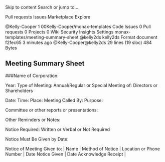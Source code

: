 Skip to content
Search or jump to…

Pull requests
Issues
Marketplace
Explore
 
@Kelly-Cooper 
1
00Kelly-Cooper/monax-templates
 Code Issues 0 Pull requests 0 Projects 0 Wiki Security Insights Settings
monax-templates/meeting-summary-sheet
@kelly2ds kelly2ds Format document
f2fec65 3 minutes ago
@Kelly-Cooper@kelly2ds
29 lines (19 sloc)  484 Bytes
  
## Meeting Summary Sheet

###Name of Corporation:

Year:
Type of Meeting:
Annual/Regular or Special
Meeting of:
Directors or Shareholders

Date:
Time:
Place:
Meeting Called By:
Purpose:


Committee or other reports or presentations:

Other Reminders or Notes:

Notice Required:
Written or Verbal or Not Required

Notice Must Be Given by Date:

Notice of Meeting Given to:
|  Name  |  Method of Notice  |  Location or Phone Number  |  Date Notice Given  |  Date Acknowledge Receipt  |



